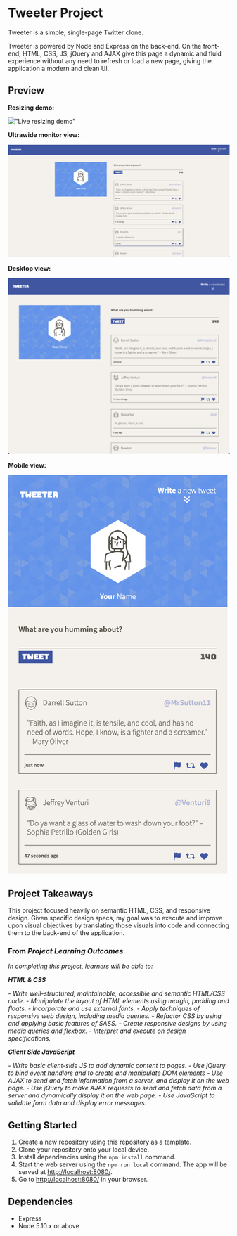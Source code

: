 # Tweeter Project

Tweeter is a simple, single-page Twitter clone.

Tweeter is powered by Node and Express on the back-end. On the front-end, HTML, CSS, JS, jQuery and AJAX give this page a dynamic and fluid experience without any need to refresh or load a new page, giving the application a modern and clean UI.

## Preview
**Resizing demo:**

!["Live resizing demo"](docs/demo.gif)

**Ultrawide monitor view:**

!["Screenshot of ultrawide monitor view"](docs/ultrawide-monitor-view.png)

**Desktop view:**

!["Screenshot of desktop view"](docs/desktop-view.png)

**Mobile view:**

!["Screenshot of mobile view"](docs/mobile-view.png)


## Project Takeaways

This project focused heavily on semantic HTML, CSS, and responsive design. Given specific design specs, my goal was to execute and improve upon visual objectives by translating those visuals into code and connecting them to the back-end of the application.

### From _Project Learning Outcomes_
_In completing this project, learners will be able to:_

***HTML & CSS***

_- Write well-structured, maintainable, accessible and semantic HTML/CSS code._
_- Manipulate the layout of HTML elements using margin, padding and floats._
_- Incorporate and use external fonts._
_- Apply techniques of responsive web design, including media queries._
_- Refactor CSS by using and applying basic features of SASS._
_- Create responsive designs by using media queries and flexbox._
_- Interpret and execute on design specifications._

***Client Side JavaScript***

_- Write basic client-side JS to add dynamic content to pages._
_- Use jQuery to bind event handlers and to create and manipulate DOM elements_
_- Use AJAX to send and fetch information from a server, and display it on the web page._
_- Use jQuery to make AJAX requests to send and fetch data from a server and dynamically display it on the web page._
_- Use JavaScript to validate form data and display error messages._

## Getting Started

1. [Create](https://docs.github.com/en/repositories/creating-and-managing-repositories/creating-a-repository-from-a-template) a new repository using this repository as a template.
2. Clone your repository onto your local device.
3. Install dependencies using the `npm install` command.
3. Start the web server using the `npm run local` command. The app will be served at <http://localhost:8080/>.
4. Go to <http://localhost:8080/> in your browser.

## Dependencies

- Express
- Node 5.10.x or above
